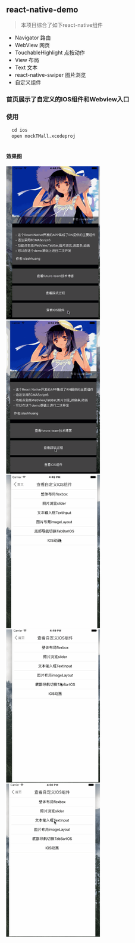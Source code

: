 ## react-native-demo
> 本项目综合了如下react-native组件

- Navigator   路由
- WebView     网页  
- TouchableHighlight   点按动作
- View  布局
- Text 文本
- react-native-swiper 图片浏览
- 自定义组件 

### 首页展示了自定义的IOS组件和Webview入口

### 使用
```
  cd ios
  open mockTMall.xcodeproj
  
```
#### 效果图
<div style={width:100%;}}>
<img src='./Assets/readme/indexapp.gif' width='50%'>
<img src='./Assets/readme/webview.gif' width='50%'>
<img src='./Assets/readme/animation.gif' width='50%'>
<img src='./Assets/readme/tabbar.gif' width='50%'>
<img src='./Assets/readme/textinput.gif' width='50%'>
</div>


